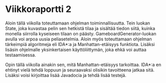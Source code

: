 # Viikkoraportti 2

Aloin tällä viikolla toteuttamaan ohjelman toiminnallisuutta. Tein luokan State, joka kuvastaa pelin sen hetkistä tilaa ja sisältää tiedon siitä, kuinka monella siirrolla kyseiseen tilaan on päästy. GameboardGenerator-luokan avulla voi arpoa uusia peliasetelmia. Aloin myös toteuttamaan ohjelman tärkeimpiä algoritmeja eli IDA*:a ja Manhattan-etäisyys funktiota. Lisäksi lisäsin ohjelmalle yksinkertaisen käyttöliittymän, joka ehkä voi auttaa testaamisessa.

Opin tällä viikolla ainakin sen, mitä Manhattan-etäisyys tarkoittaa. IDA*:a en ehtinyt vielä tehdä loppuun ja seuraavaksi olisikin tavoitteena jatkaa sitä. Lisäksi voisi kirjoittaa lisää Javadocia ja tehdä lisää testejä.
